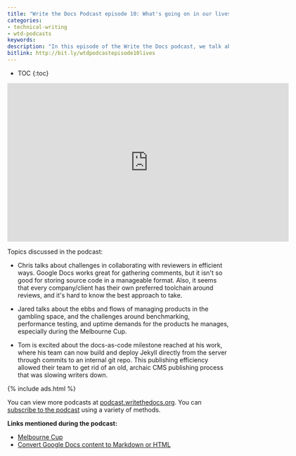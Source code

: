 ```yaml
---
title: "Write the Docs Podcast episode 10: What's going on in our lives as documentarians and product owners"
categories:
- technical-writing
- wtd-podcasts
keywords:
description: "In this episode of the Write the Docs podcast, we talk about what's going on in our lives as documentarians and product owners. We don't have special guests during this episode. Instead, we discuss challenges we're facing and any interesting aspects of our documentation lives."
bitlink: http://bit.ly/wtdpodcastepisode10lives
---
```


* TOC
{:toc}

<iframe width="640" height="360" src="https://www.youtube.com/embed/gc6W1ZPvNOk" frameborder="0" allowfullscreen=""></iframe>

Topics discussed in the podcast:

* Chris talks about challenges in collaborating with reviewers in efficient ways. Google Docs works great for gathering comments, but it isn't so good for storing source code in a manageable format. Also, it seems that every company/client has their own preferred toolchain around reviews, and it's hard to know the best approach to take.

* Jared talks about the ebbs and flows of managing products in the gambling space, and the challenges around benchmarking, performance testing, and uptime demands for the products he manages, especially during the Melbourne Cup.

* Tom is excited about the docs-as-code milestone reached at his work, where his team can now build and deploy Jekyll directly from the server through commits to an internal git repo. This publishing efficiency allowed their team to get rid of an old, archaic CMS publishing process that was slowing writers down.

{% include ads.html %}

You can view more podcasts at [podcast.writethedocs.org](http://podcast.writethedocs.org/). You can [subscribe to the podcast](http://podcast.writethedocs.org/how-to-subscribe/) using a variety of methods.

**Links mentioned during the podcast:**

* [Melbourne Cup](https://en.wikipedia.org/wiki/Melbourne_Cup)
* [Convert Google Docs content to Markdown or HTML](https://idratherbewriting.com/2017/09/22/convert-google-docs-to-markdown/)
